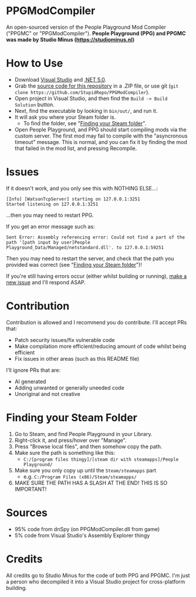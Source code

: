 # PPGModCompiler
An open-sourced version of the People Playground Mod Compiler ("PPGMC" or "PPGModCompiler").
**People Playground (PPG) and PPGMC was made by Studio Minus (https://studiominus.nl)**

# How to Use
* Download [Visual Studio][vs] and [.NET 5.0][net50].
* Grab the [source code for this repository][source] in a .ZIP file, or use git (`git clone https://github.com/StupidRepo/PPGModCompiler`).
* Open project in Visual Studio, and then find the `Build -> Build Solution` button.
* Next, find the executable by looking in `bin/out/`, and run it.
* It will ask you where your Steam folder is.
    - To find the folder, see "[Finding your Steam folder](#finding-your-steam-folder)".
* Open People Playground, and PPG should start compiling mods via the custom server. The first mod may fail to compile with the "asyncronous timeout" message. This is normal, and you can fix it by finding the mod that failed in the mod list, and pressing Recompile.

# Issues
If it doesn't work, and you only see this with NOTHING ELSE...:
```
[Info] [WatsonTcpServer] starting on 127.0.0.1:3251
Started listening on 127.0.0.1:3251
```
...then you may need to restart PPG.

If you get an error message such as:
```
Sent Error: Assembly referencing error: Could not find a part of the path '[path input by user]People Playground_Data/Managed/netstandard.dll'. to 127.0.0.1:59251
```
Then you may need to restart the server, and check that the path you provided was correct (see "[Finding your Steam folder](#finding-your-steam-folder)")!

If you're still having errors occur (either whilst building or running), [make a new issue][newi] and I'll respond ASAP.

# Contribution
Contribution is allowed and I recommend you do contribute. I'll accept PRs that:
- Patch security issues/fix vulnerable code
- Make compilation more efficient/reducing amount of code whilst being efficient
- Fix issues in other areas (such as this README file)

I'll ignore PRs that are:
- AI generated
- Adding unwanted or generally uneeded code
- Unoriginal and not creative

# Finding your Steam Folder
1. Go to Steam, and find People Playground in your Library.
2. Right-click it, and press/hover over "Manage".
3. Press "Browse local files", and then somehow copy the path.
4. Make sure the path is something like this:
    - `C:/[program files thingy]/[steam dir with steamapps]/People Playground/`
5. Make sure you only copy up until the `Steam/steamapps` part
    - e.g. `C:/Program Files (x86)/Steam/steamapps/`
6. MAKE SURE THE PATH HAS A SLASH AT THE END! THIS IS SO IMPORTANT!

# Sources
* 95% code from dnSpy (on PPGModCompiler.dll from game)
* 5% code from Visual Studio's Assembly Explorer thingy
# Credits
All credits go to Studio Minus for the code of both PPG and PPGMC.
I'm just a person who decompiled it into a Visual Studio project for cross-platform building.

[newi]: https://github.com/StupidRepo/PPGModCompiler/issues
[source]: https://github.com/StupidRepo/PPGModCompiler/archive/refs/heads/main.zip
[net50]: https://dotnet.microsoft.com/en-us/download/dotnet/5.0
[vs]: https://visualstudio.microsoft.com/downloads/